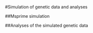 #Simulation of genetic data and analyses

##Msprime simulation

##Analyses of the simulated genetic data
